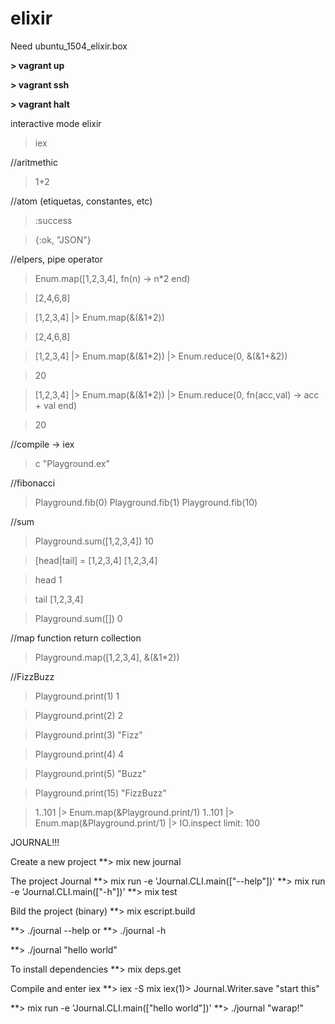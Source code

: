 # elixir

Need ubuntu_1504_elixir.box

**> vagrant up**

**> vagrant ssh**


**> vagrant halt**

interactive mode elixir

> iex


//aritmethic

> 1+2


//atom (etiquetas, constantes, etc)

> :success

> {:ok, "JSON"}


//elpers, pipe operator

> Enum.map([1,2,3,4], fn(n) -> n*2 end)

> [2,4,6,8]


> [1,2,3,4] |> Enum.map(&(&1*2))

> [2,4,6,8]


> [1,2,3,4] |> Enum.map(&(&1*2)) |> Enum.reduce(0, &(&1+&2))

> 20


> [1,2,3,4] |> Enum.map(&(&1*2)) |> Enum.reduce(0, fn(acc,val) -> acc + val end)

> 20

//compile
-> iex
> c "Playground.ex"

//fibonacci
> Playground.fib(0)
> Playground.fib(1)
> Playground.fib(10)


//sum
> Playground.sum([1,2,3,4])
10

> [head|tail] = [1,2,3,4]
[1,2,3,4]

> head
1

> tail
[1,2,3,4]

> Playground.sum([])
0

//map function return collection
> Playground.map([1,2,3,4], &(&1*2))

//FizzBuzz
> Playground.print(1)
1

> Playground.print(2)
2

> Playground.print(3)
"Fizz"

> Playground.print(4)
4

> Playground.print(5)
"Buzz"

> Playground.print(15)
"FizzBuzz"

> 1..101 |> Enum.map(&Playground.print/1)
> 1..101 |> Enum.map(&Playground.print/1) |> IO.inspect limit: 100






JOURNAL!!!

Create a new project
**> mix new journal

The project Journal
**> mix run -e 'Journal.CLI.main(["--help"])'
**> mix run -e 'Journal.CLI.main(["-h"])'
**> mix test

Bild the project (binary)
**> mix escript.build

**> ./journal --help
or
**> ./journal -h

**> ./journal "hello world"

To install dependencies
**> mix deps.get

Compile and enter iex
**> iex -S mix
iex(1)> Journal.Writer.save "start this"

**> mix run -e 'Journal.CLI.main(["hello world"])'
**> ./journal "warap!"